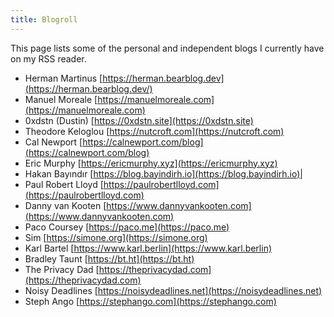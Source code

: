 ```yaml
---
title: Blogroll
---
```


This page lists some of the personal and independent blogs I currently have on my RSS reader.

- Herman Martinus [https://herman.bearblog.dev](https://herman.bearblog.dev/) 
- Manuel Moreale [https://manuelmoreale.com](https://manuelmoreale.com)
- 0xdstn (Dustin) [https://0xdstn.site](https://0xdstn.site)
- Theodore Keloglou [https://nutcroft.com](https://nutcroft.com)
- Cal Newport [https://calnewport.com/blog](https://calnewport.com/blog)
- Eric Murphy [https://ericmurphy.xyz](https://ericmurphy.xyz)
- Hakan Bayındır [https://blog.bayindirh.io](https://blog.bayindirh.io)|
- Paul Robert Lloyd [https://paulrobertlloyd.com](https://paulrobertlloyd.com)
- Danny van Kooten [https://www.dannyvankooten.com](https://www.dannyvankooten.com)
- Paco Coursey [https://paco.me](https://paco.me)
- Sim [https://simone.org](https://simone.org)
- Karl Bartel [https://www.karl.berlin](https://www.karl.berlin)
- Bradley Taunt [https://bt.ht](https://bt.ht)
- The Privacy Dad [https://theprivacydad.com](https://theprivacydad.com)
- Noisy Deadlines [https://noisydeadlines.net](https://noisydeadlines.net)
- Steph Ango [https://stephango.com](https://stephango.com)